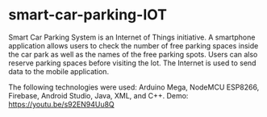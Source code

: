 # smart-car-parking-IOT
Smart Car Parking System is an Internet of Things initiative. A smartphone application allows users to check the number of free parking spaces inside the car park as well as the names of the free parking spots. Users can also reserve parking spaces before visiting the lot. The Internet is used to send data to the mobile application.

The following technologies were used: Arduino Mega, NodeMCU ESP8266, Firebase, Android Studio, Java, XML, and C++.
Demo: https://youtu.be/s92EN94Uu8Q
